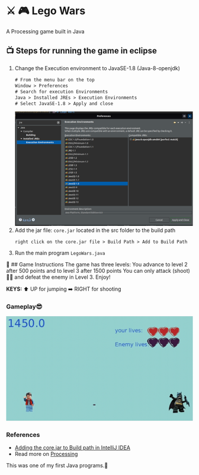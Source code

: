 # ⚔️ 🎮 Lego Wars
A Processing game built in Java

## 📺 Steps for running the game in eclipse
1. Change the Execution environment to JavaSE-1.8 (Java-8-openjdk)
	```text
	# From the menu bar on the top
	Window > Preferences
	# Search for execution Environments 
	Java > Installed JREs > Execution Environments
	# Select JavaSE-1.8 > Apply and close
	```
	![change execution environment](resources/execution-environment-eclipse.png)
2. Add the jar file: ```core.jar``` located in the src folder to the build path
	```text
	right click on the core.jar file > Build Path > Add to Build Path
	```
3. Run the main program ```LegoWars.java```

📜 ## Game Instructions
The game has three levels:
You advance to level 2 after 500 points and to level 3 after 1500 points
You can only attack (shoot)🤾🏿 and defeat the enemy in Level 3.
Enjoy!

**KEYS:**
⬆️ UP for jumping 
➡️ RIGHT for shooting

### Gameplay😎
![you-won](resources/Lego%20Wars.gif)

### References
* [Adding the core.jar to Build path in IntelliJ IDEA](https://stackoverflow.com/questions/1051640/correct-way-to-add-external-jars-lib-jar-to-an-intellij-idea-project)
* Read more on [Processing](https://knowledge.kitchen/Introduction_to_Processing)

This was one of my first Java programs.🙌
